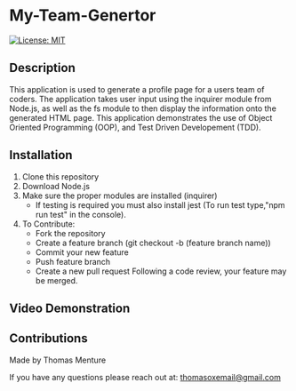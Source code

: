 # My-Team-Genertor

[![License: MIT](https://img.shields.io/badge/License-MIT-yellow.svg)](https://opensource.org/licenses/MIT)

## Description 
This application is used to generate a profile page for a users team of coders. The application takes user input using the inquirer module from Node.js, as well as the fs module to then display the information onto the generated HTML page.
This application demonstrates the use of Object Oriented Programming (OOP), and Test Driven Developement (TDD).

## Installation
1. Clone this repository
2. Download Node.js
3. Make sure the proper modules are installed (inquirer)
    - If testing is required you must also install jest (To run test type,"npm run test" in the console).
4. To Contribute:
    - Fork the repository
    - Create a feature branch (git checkout -b (feature branch name))
    - Commit your new feature
    - Push feature branch
    - Create a new pull request
    Following a code review, your feature may be merged.

## Video Demonstration

## Contributions
Made by Thomas Menture

If you have any questions please reach out at:
thomasoxemail@gmail.com 


